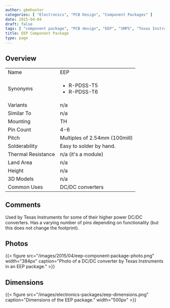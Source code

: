 ```yaml
---
author: gbmhunter
categories: [ "Electronics", "PCB Design", "Component Packages" ]
date: 2015-04-04
draft: false
tags: [ "component package", "PCB design", "EEP", "SMPS", "Texas Instruments", "R-PDSS-T5", "R-PDSS-T6" ]
title: EEP Component Package
type: page
---
```


## Overview


<table>
<tbody >
<tr >
<td >Name</td>
<td >EEP</td>
</tr>
<tr >
<td >Synonyms</td>
<td >
  <ul>
    <li>R-PDSS-T5</li>
    <li>R-PDSS-T6</li>
  </ul>
</td>
</tr>
<tr >

<td >Variants
</td>

<td >n/a
</td>
</tr>
<tr >

<td >Similar To
</td>

<td >n/a
</td>
</tr>
<tr >

<td >Mounting
</td>

<td >TH</td>
</tr>
<tr >
<td >Pin Count</td>
<td >4-6
</td>
</tr>
<tr >
<td >Pitch</td>
<td >Multiples of 2.54mm (100mill)</td>
</tr>
<tr >
<td >Solderability</td>
<td >Easy to solder by hand.</td>
</tr>
<tr >
<td >Thermal Resistance</td>
<td >n/a (it's a module)</td>
</tr>
<tr >
<td >Land Area</td>
<td >n/a</td>
</tr>
<tr >
<td >Height</td>
<td >n/a</td>
</tr>
<tr >
<td >3D Models</td>
<td>n/a</td>
</tr>
<tr >
<td >Common Uses</td>
<td>DC/DC converters</td></tr>
</tbody>
</table>

## Comments

Used by Texas Instruments for some of their higher power DC/DC converters. Has a varying number of pins depending on functionality (but this does not change the footprint).

## Photos

{{< figure src="/images/2015/04/eep-component-package-photo.png" width="384px" caption="Photo of a DC/DC converter by Texas Instruments in an EEP package."  >}}

## Dimensions

{{< figure src="/images/electronics-packages/eep-dimensions.png" caption="Dimensions of the EEP package."  width="500px" >}}